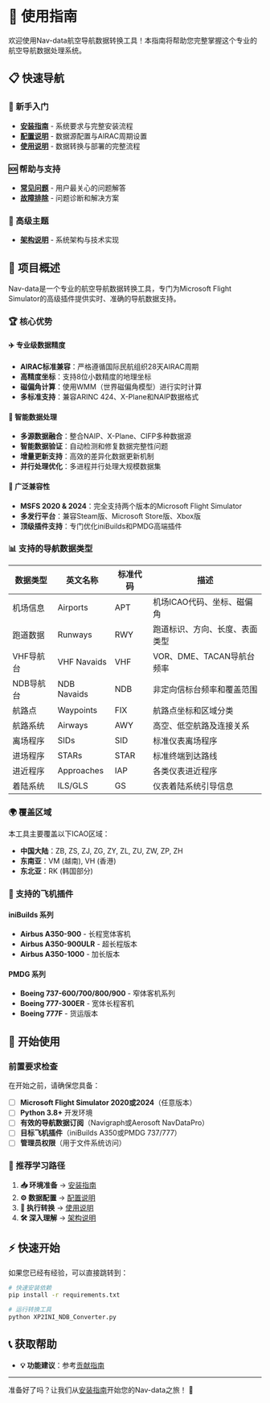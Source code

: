 # 🧭 使用指南

欢迎使用Nav-data航空导航数据转换工具！本指南将帮助您完整掌握这个专业的航空导航数据处理系统。

## 📋 快速导航

### 🚀 新手入门
- [**安装指南**](./installation.md) - 系统要求与完整安装流程
- [**配置说明**](./configuration.md) - 数据源配置与AIRAC周期设置
- [**使用说明**](./usage.md) - 数据转换与部署的完整流程

### 🆘 帮助与支持
- [**常见问题**](../faq.md) - 用户最关心的问题解答  
- [**故障排除**](../troubleshooting.md) - 问题诊断和解决方案

### 🔧 高级主题
- [**架构说明**](../architecture.md) - 系统架构与技术实现

## 🎯 项目概述

Nav-data是一个专业的航空导航数据转换工具，专门为Microsoft Flight Simulator的高级插件提供实时、准确的导航数据支持。

### 🏆 核心优势

#### ✈️ 专业级数据精度
- **AIRAC标准兼容**：严格遵循国际民航组织28天AIRAC周期
- **高精度坐标**：支持8位小数精度的地理坐标
- **磁偏角计算**：使用WMM（世界磁偏角模型）进行实时计算
- **多标准支持**：兼容ARINC 424、X-Plane和NAIP数据格式

#### 🔄 智能数据处理
- **多源数据融合**：整合NAIP、X-Plane、CIFP多种数据源
- **智能数据验证**：自动检测和修复数据完整性问题
- **增量更新支持**：高效的差异化数据更新机制
- **并行处理优化**：多进程并行处理大规模数据集

#### 🛫 广泛兼容性
- **MSFS 2020 & 2024**：完全支持两个版本的Microsoft Flight Simulator
- **多发行平台**：兼容Steam版、Microsoft Store版、Xbox版
- **顶级插件支持**：专门优化iniBuilds和PMDG高端插件

### 📊 支持的导航数据类型

| 数据类型 | 英文名称 | 标准代码 | 描述 |
|---------|---------|---------|------|
| 机场信息 | Airports | APT | 机场ICAO代码、坐标、磁偏角 |
| 跑道数据 | Runways | RWY | 跑道标识、方向、长度、表面类型 |
| VHF导航台 | VHF Navaids | VHF | VOR、DME、TACAN导航台频率 |
| NDB导航台 | NDB Navaids | NDB | 非定向信标台频率和覆盖范围 |
| 航路点 | Waypoints | FIX | 航路点坐标和区域分类 |
| 航路系统 | Airways | AWY | 高空、低空航路及连接关系 |
| 离场程序 | SIDs | SID | 标准仪表离场程序 |
| 进场程序 | STARs | STAR | 标准终端到达路线 |
| 进近程序 | Approaches | IAP | 各类仪表进近程序 |
| 着陆系统 | ILS/GLS | GS | 仪表着陆系统引导信息 |

### 🌍 覆盖区域

本工具主要覆盖以下ICAO区域：

- **中国大陆**：ZB, ZS, ZJ, ZG, ZY, ZL, ZU, ZW, ZP, ZH
- **东南亚**：VM (越南), VH (香港)
- **东北亚**：RK (韩国部分)

### 🎯 支持的飞机插件

#### iniBuilds 系列
- **Airbus A350-900** - 长程宽体客机
- **Airbus A350-900ULR** - 超长程版本
- **Airbus A350-1000** - 加长版本

#### PMDG 系列
- **Boeing 737-600/700/800/900** - 窄体客机系列
- **Boeing 777-300ER** - 宽体长程客机
- **Boeing 777F** - 货运版本

## 🚦 开始使用

### 前置要求检查

在开始之前，请确保您具备：

- [ ] **Microsoft Flight Simulator 2020或2024**（任意版本）
- [ ] **Python 3.8+** 开发环境
- [ ] **有效的导航数据订阅**（Navigraph或Aerosoft NavDataPro）
- [ ] **目标飞机插件**（iniBuilds A350或PMDG 737/777）
- [ ] **管理员权限**（用于文件系统访问）

### 📖 推荐学习路径

1. **📥 环境准备** → [安装指南](./installation.md)
2. **⚙️ 数据配置** → [配置说明](./configuration.md)  
3. **🔄 执行转换** → [使用说明](./usage.md)
4. **🛠️ 深入理解** → [架构说明](../architecture.md)

## ⚡ 快速开始

如果您已经有经验，可以直接跳转到：

```bash
# 快速安装依赖
pip install -r requirements.txt

# 运行转换工具
python XP2INI_NDB_Converter.py
```

## 📞 获取帮助
- **💡 功能建议**：参考[贡献指南](../contributing.md)

---

准备好了吗？让我们从[安装指南](./installation.md)开始您的Nav-data之旅！ 🚀 